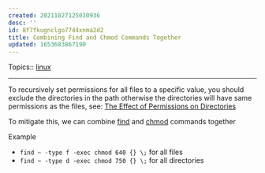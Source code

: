 ```yaml
---
created: 20211027125030936
desc: ''
id: 8f7fkugnclgo7744xnma2d2
title: Combining Find and Chmod Commands Together
updated: 1653683867190
---
```

   
Topics::  [linux](../topics/linux.md)   
   
   
---   
   
To recursively set permissions for all files to a specific value, you should exclude the directories in the path otherwise the directories will have same permissions as the files, see: [The Effect of Permissions on Directories](../devlog/the%20effect%20of%20permissions%20on%20directories.md)   
   
To mitigate this, we can combine [find](../devlog/find.md) and [chmod](../devlog/chmod.md) commands together   
   
Example   
   
   
- `find ~ -type f -exec chmod 640 {} \;` for all files   
- `find ~ -type d -exec chmod 750 {} \;` for all directories